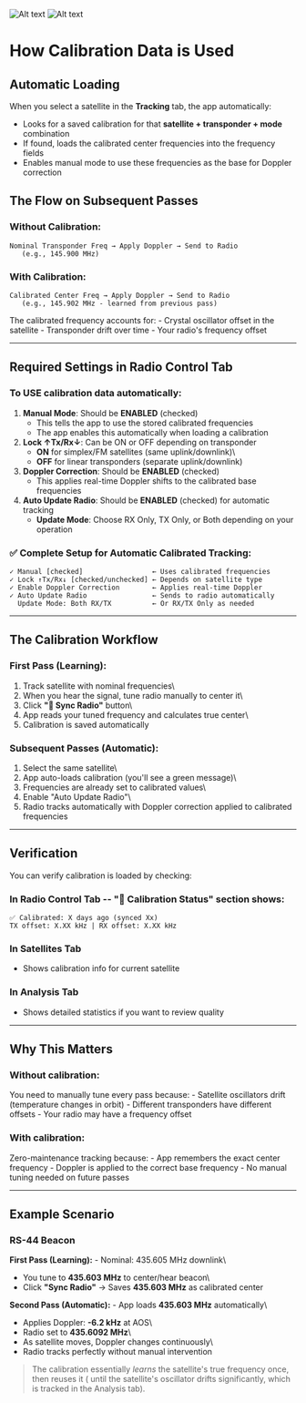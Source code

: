 ![Alt text](https://raw.githubusercontent.com/rkarikari/SatTrackRadio/main/images/calib2.jpg)
![Alt text](https://raw.githubusercontent.com/rkarikari/SatTrackRadio/main/images/calib1.jpg)

# How Calibration Data is Used

## Automatic Loading

When you select a satellite in the **Tracking** tab, the app
automatically:

-   Looks for a saved calibration for that **satellite + transponder +
    mode** combination
-   If found, loads the calibrated center frequencies into the frequency
    fields
-   Enables manual mode to use these frequencies as the base for Doppler
    correction

## The Flow on Subsequent Passes

### Without Calibration:

    Nominal Transponder Freq → Apply Doppler → Send to Radio
       (e.g., 145.900 MHz)

### With Calibration:

    Calibrated Center Freq → Apply Doppler → Send to Radio
       (e.g., 145.902 MHz - learned from previous pass)

The calibrated frequency accounts for: - Crystal oscillator offset in
the satellite - Transponder drift over time - Your radio's frequency
offset

------------------------------------------------------------------------

## Required Settings in Radio Control Tab

### To USE calibration data automatically:

1.  **Manual Mode**: Should be **ENABLED** (checked)
    -   This tells the app to use the stored calibrated frequencies
    -   The app enables this automatically when loading a calibration
2.  **Lock ↑Tx/Rx↓**: Can be ON or OFF depending on transponder
    -   **ON** for simplex/FM satellites (same uplink/downlink)\
    -   **OFF** for linear transponders (separate uplink/downlink)
3.  **Doppler Correction**: Should be **ENABLED** (checked)
    -   This applies real-time Doppler shifts to the calibrated base
        frequencies
4.  **Auto Update Radio**: Should be **ENABLED** (checked) for automatic
    tracking
    -   **Update Mode**: Choose RX Only, TX Only, or Both depending on
        your operation

### ✅ Complete Setup for Automatic Calibrated Tracking:

    ✓ Manual [checked]                 ← Uses calibrated frequencies
    ✓ Lock ↑Tx/Rx↓ [checked/unchecked] ← Depends on satellite type
    ✓ Enable Doppler Correction        ← Applies real-time Doppler
    ✓ Auto Update Radio                ← Sends to radio automatically
      Update Mode: Both RX/TX          ← Or RX/TX Only as needed

------------------------------------------------------------------------

## The Calibration Workflow

### First Pass (Learning):

1.  Track satellite with nominal frequencies\
2.  When you hear the signal, tune radio manually to center it\
3.  Click **"🎯 Sync Radio"** button\
4.  App reads your tuned frequency and calculates true center\
5.  Calibration is saved automatically

### Subsequent Passes (Automatic):

1.  Select the same satellite\
2.  App auto-loads calibration (you'll see a green message)\
3.  Frequencies are already set to calibrated values\
4.  Enable "Auto Update Radio"\
5.  Radio tracks automatically with Doppler correction applied to
    calibrated frequencies

------------------------------------------------------------------------

## Verification

You can verify calibration is loaded by checking:

### In Radio Control Tab -- "📡 Calibration Status" section shows:

    ✅ Calibrated: X days ago (synced Xx)
    TX offset: X.XX kHz | RX offset: X.XX kHz

### In Satellites Tab

-   Shows calibration info for current satellite

### In Analysis Tab

-   Shows detailed statistics if you want to review quality

------------------------------------------------------------------------

## Why This Matters

### Without calibration:

You need to manually tune every pass because: - Satellite oscillators
drift (temperature changes in orbit) - Different transponders have
different offsets - Your radio may have a frequency offset

### With calibration:

Zero-maintenance tracking because: - App remembers the exact center
frequency - Doppler is applied to the correct base frequency - No manual
tuning needed on future passes

------------------------------------------------------------------------

## Example Scenario

### RS-44 Beacon 

**First Pass (Learning):** - Nominal: 435.605 MHz downlink\
- You tune to **435.603 MHz** to center/hear beacon\
- Click **"Sync Radio"** → Saves **435.603 MHz** as calibrated center

**Second Pass (Automatic):** - App loads **435.603 MHz** automatically\
- Applies Doppler: **-6.2 kHz** at AOS\
- Radio set to **435.6092 MHz**\
- As satellite moves, Doppler changes continuously\
- Radio tracks perfectly without manual intervention

> The calibration essentially *learns* the satellite's true frequency
> once, then reuses it ( until the satellite's oscillator
> drifts significantly, which is tracked in the Analysis tab).
